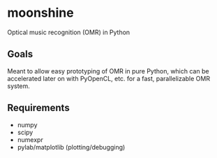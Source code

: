 # moonshine
Optical music recognition (OMR) in Python

## Goals
Meant to allow easy prototyping of OMR in pure Python, which can be accelerated
later on with PyOpenCL, etc. for a fast, parallelizable OMR system.

## Requirements
* numpy
* scipy
* numexpr
* pylab/matplotlib (plotting/debugging)
